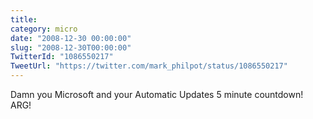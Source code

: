 ```yaml
---
title: 
category: micro
date: "2008-12-30 00:00:00"
slug: "2008-12-30T00:00:00"
TwitterId: "1086550217"
TweetUrl: "https://twitter.com/mark_philpot/status/1086550217"
---
```


Damn you Microsoft and your Automatic Updates 5 minute countdown! ARG!
